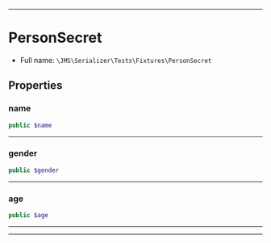 ***

# PersonSecret

* Full name: `\JMS\Serializer\Tests\Fixtures\PersonSecret`

## Properties

### name

```php
public $name
```

***

### gender

```php
public $gender
```

***

### age

```php
public $age
```

***



***

